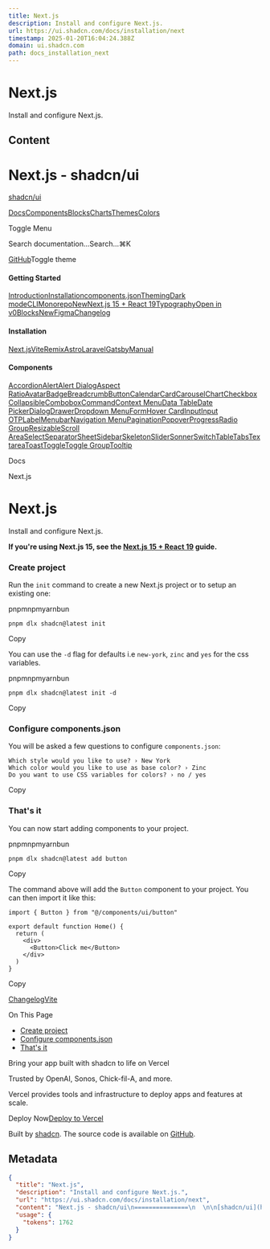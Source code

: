 ```yaml
---
title: Next.js
description: Install and configure Next.js.
url: https://ui.shadcn.com/docs/installation/next
timestamp: 2025-01-20T16:04:24.388Z
domain: ui.shadcn.com
path: docs_installation_next
---
```


# Next.js


Install and configure Next.js.


## Content

Next.js - shadcn/ui
===============
  

[shadcn/ui](https://ui.shadcn.com/)

[Docs](https://ui.shadcn.com/docs)[Components](https://ui.shadcn.com/docs/components)[Blocks](https://ui.shadcn.com/blocks)[Charts](https://ui.shadcn.com/charts)[Themes](https://ui.shadcn.com/themes)[Colors](https://ui.shadcn.com/colors)

Toggle Menu

Search documentation...Search...⌘K

[GitHub](https://github.com/shadcn-ui/ui)Toggle theme

#### Getting Started

[Introduction](https://ui.shadcn.com/docs)[Installation](https://ui.shadcn.com/docs/installation)[components.json](https://ui.shadcn.com/docs/components-json)[Theming](https://ui.shadcn.com/docs/theming)[Dark mode](https://ui.shadcn.com/docs/dark-mode)[CLI](https://ui.shadcn.com/docs/cli)[MonorepoNew](https://ui.shadcn.com/docs/monorepo)[Next.js 15 + React 19](https://ui.shadcn.com/docs/react-19)[Typography](https://ui.shadcn.com/docs/components/typography)[Open in v0](https://ui.shadcn.com/docs/v0)[BlocksNew](https://ui.shadcn.com/docs/blocks)[Figma](https://ui.shadcn.com/docs/figma)[Changelog](https://ui.shadcn.com/docs/changelog)

#### Installation

[Next.js](https://ui.shadcn.com/docs/installation/next)[Vite](https://ui.shadcn.com/docs/installation/vite)[Remix](https://ui.shadcn.com/docs/installation/remix)[Astro](https://ui.shadcn.com/docs/installation/astro)[Laravel](https://ui.shadcn.com/docs/installation/laravel)[Gatsby](https://ui.shadcn.com/docs/installation/gatsby)[Manual](https://ui.shadcn.com/docs/installation/manual)

#### Components

[Accordion](https://ui.shadcn.com/docs/components/accordion)[Alert](https://ui.shadcn.com/docs/components/alert)[Alert Dialog](https://ui.shadcn.com/docs/components/alert-dialog)[Aspect Ratio](https://ui.shadcn.com/docs/components/aspect-ratio)[Avatar](https://ui.shadcn.com/docs/components/avatar)[Badge](https://ui.shadcn.com/docs/components/badge)[Breadcrumb](https://ui.shadcn.com/docs/components/breadcrumb)[Button](https://ui.shadcn.com/docs/components/button)[Calendar](https://ui.shadcn.com/docs/components/calendar)[Card](https://ui.shadcn.com/docs/components/card)[Carousel](https://ui.shadcn.com/docs/components/carousel)[Chart](https://ui.shadcn.com/docs/components/chart)[Checkbox](https://ui.shadcn.com/docs/components/checkbox)[Collapsible](https://ui.shadcn.com/docs/components/collapsible)[Combobox](https://ui.shadcn.com/docs/components/combobox)[Command](https://ui.shadcn.com/docs/components/command)[Context Menu](https://ui.shadcn.com/docs/components/context-menu)[Data Table](https://ui.shadcn.com/docs/components/data-table)[Date Picker](https://ui.shadcn.com/docs/components/date-picker)[Dialog](https://ui.shadcn.com/docs/components/dialog)[Drawer](https://ui.shadcn.com/docs/components/drawer)[Dropdown Menu](https://ui.shadcn.com/docs/components/dropdown-menu)[Form](https://ui.shadcn.com/docs/components/form)[Hover Card](https://ui.shadcn.com/docs/components/hover-card)[Input](https://ui.shadcn.com/docs/components/input)[Input OTP](https://ui.shadcn.com/docs/components/input-otp)[Label](https://ui.shadcn.com/docs/components/label)[Menubar](https://ui.shadcn.com/docs/components/menubar)[Navigation Menu](https://ui.shadcn.com/docs/components/navigation-menu)[Pagination](https://ui.shadcn.com/docs/components/pagination)[Popover](https://ui.shadcn.com/docs/components/popover)[Progress](https://ui.shadcn.com/docs/components/progress)[Radio Group](https://ui.shadcn.com/docs/components/radio-group)[Resizable](https://ui.shadcn.com/docs/components/resizable)[Scroll Area](https://ui.shadcn.com/docs/components/scroll-area)[Select](https://ui.shadcn.com/docs/components/select)[Separator](https://ui.shadcn.com/docs/components/separator)[Sheet](https://ui.shadcn.com/docs/components/sheet)[Sidebar](https://ui.shadcn.com/docs/components/sidebar)[Skeleton](https://ui.shadcn.com/docs/components/skeleton)[Slider](https://ui.shadcn.com/docs/components/slider)[Sonner](https://ui.shadcn.com/docs/components/sonner)[Switch](https://ui.shadcn.com/docs/components/switch)[Table](https://ui.shadcn.com/docs/components/table)[Tabs](https://ui.shadcn.com/docs/components/tabs)[Textarea](https://ui.shadcn.com/docs/components/textarea)[Toast](https://ui.shadcn.com/docs/components/toast)[Toggle](https://ui.shadcn.com/docs/components/toggle)[Toggle Group](https://ui.shadcn.com/docs/components/toggle-group)[Tooltip](https://ui.shadcn.com/docs/components/tooltip)

Docs

Next.js

Next.js
=======

Install and configure Next.js.

**If you're using Next.js 15, see the [Next.js 15 + React 19](https://ui.shadcn.com/docs/react-19) guide.**

### [](https://ui.shadcn.com/docs/installation/next#create-project)Create project

Run the `init` command to create a new Next.js project or to setup an existing one:

pnpmnpmyarnbun

```
pnpm dlx shadcn@latest init
```

Copy

You can use the `-d` flag for defaults i.e `new-york`, `zinc` and `yes` for the css variables.

pnpmnpmyarnbun

```
pnpm dlx shadcn@latest init -d
```

Copy

### [](https://ui.shadcn.com/docs/installation/next#configure-componentsjson)Configure components.json

You will be asked a few questions to configure `components.json`:

```
Which style would you like to use? › New York
Which color would you like to use as base color? › Zinc
Do you want to use CSS variables for colors? › no / yes
```

Copy

### [](https://ui.shadcn.com/docs/installation/next#thats-it)That's it

You can now start adding components to your project.

pnpmnpmyarnbun

```
pnpm dlx shadcn@latest add button
```

Copy

The command above will add the `Button` component to your project. You can then import it like this:

```
import { Button } from "@/components/ui/button"
 
export default function Home() {
  return (
    <div>
      <Button>Click me</Button>
    </div>
  )
}
```

Copy

[Changelog](https://ui.shadcn.com/docs/changelog)[Vite](https://ui.shadcn.com/docs/installation/vite)

On This Page

*   [Create project](https://ui.shadcn.com/docs/installation/next#create-project)
*   [Configure components.json](https://ui.shadcn.com/docs/installation/next#configure-componentsjson)
*   [That's it](https://ui.shadcn.com/docs/installation/next#thats-it)

Bring your app built with shadcn to life on Vercel

Trusted by OpenAI, Sonos, Chick-fil-A, and more.

Vercel provides tools and infrastructure to deploy apps and features at scale.

Deploy Now[Deploy to Vercel](https://vercel.com/new?utm_source=shadcn_site&utm_medium=web&utm_campaign=docs_cta_deploy_now_callout)

Built by [shadcn](https://twitter.com/shadcn). The source code is available on [GitHub](https://github.com/shadcn-ui/ui).

## Metadata

```json
{
  "title": "Next.js",
  "description": "Install and configure Next.js.",
  "url": "https://ui.shadcn.com/docs/installation/next",
  "content": "Next.js - shadcn/ui\n===============\n  \n\n[shadcn/ui](https://ui.shadcn.com/)\n\n[Docs](https://ui.shadcn.com/docs)[Components](https://ui.shadcn.com/docs/components)[Blocks](https://ui.shadcn.com/blocks)[Charts](https://ui.shadcn.com/charts)[Themes](https://ui.shadcn.com/themes)[Colors](https://ui.shadcn.com/colors)\n\nToggle Menu\n\nSearch documentation...Search...⌘K\n\n[GitHub](https://github.com/shadcn-ui/ui)Toggle theme\n\n#### Getting Started\n\n[Introduction](https://ui.shadcn.com/docs)[Installation](https://ui.shadcn.com/docs/installation)[components.json](https://ui.shadcn.com/docs/components-json)[Theming](https://ui.shadcn.com/docs/theming)[Dark mode](https://ui.shadcn.com/docs/dark-mode)[CLI](https://ui.shadcn.com/docs/cli)[MonorepoNew](https://ui.shadcn.com/docs/monorepo)[Next.js 15 + React 19](https://ui.shadcn.com/docs/react-19)[Typography](https://ui.shadcn.com/docs/components/typography)[Open in v0](https://ui.shadcn.com/docs/v0)[BlocksNew](https://ui.shadcn.com/docs/blocks)[Figma](https://ui.shadcn.com/docs/figma)[Changelog](https://ui.shadcn.com/docs/changelog)\n\n#### Installation\n\n[Next.js](https://ui.shadcn.com/docs/installation/next)[Vite](https://ui.shadcn.com/docs/installation/vite)[Remix](https://ui.shadcn.com/docs/installation/remix)[Astro](https://ui.shadcn.com/docs/installation/astro)[Laravel](https://ui.shadcn.com/docs/installation/laravel)[Gatsby](https://ui.shadcn.com/docs/installation/gatsby)[Manual](https://ui.shadcn.com/docs/installation/manual)\n\n#### Components\n\n[Accordion](https://ui.shadcn.com/docs/components/accordion)[Alert](https://ui.shadcn.com/docs/components/alert)[Alert Dialog](https://ui.shadcn.com/docs/components/alert-dialog)[Aspect Ratio](https://ui.shadcn.com/docs/components/aspect-ratio)[Avatar](https://ui.shadcn.com/docs/components/avatar)[Badge](https://ui.shadcn.com/docs/components/badge)[Breadcrumb](https://ui.shadcn.com/docs/components/breadcrumb)[Button](https://ui.shadcn.com/docs/components/button)[Calendar](https://ui.shadcn.com/docs/components/calendar)[Card](https://ui.shadcn.com/docs/components/card)[Carousel](https://ui.shadcn.com/docs/components/carousel)[Chart](https://ui.shadcn.com/docs/components/chart)[Checkbox](https://ui.shadcn.com/docs/components/checkbox)[Collapsible](https://ui.shadcn.com/docs/components/collapsible)[Combobox](https://ui.shadcn.com/docs/components/combobox)[Command](https://ui.shadcn.com/docs/components/command)[Context Menu](https://ui.shadcn.com/docs/components/context-menu)[Data Table](https://ui.shadcn.com/docs/components/data-table)[Date Picker](https://ui.shadcn.com/docs/components/date-picker)[Dialog](https://ui.shadcn.com/docs/components/dialog)[Drawer](https://ui.shadcn.com/docs/components/drawer)[Dropdown Menu](https://ui.shadcn.com/docs/components/dropdown-menu)[Form](https://ui.shadcn.com/docs/components/form)[Hover Card](https://ui.shadcn.com/docs/components/hover-card)[Input](https://ui.shadcn.com/docs/components/input)[Input OTP](https://ui.shadcn.com/docs/components/input-otp)[Label](https://ui.shadcn.com/docs/components/label)[Menubar](https://ui.shadcn.com/docs/components/menubar)[Navigation Menu](https://ui.shadcn.com/docs/components/navigation-menu)[Pagination](https://ui.shadcn.com/docs/components/pagination)[Popover](https://ui.shadcn.com/docs/components/popover)[Progress](https://ui.shadcn.com/docs/components/progress)[Radio Group](https://ui.shadcn.com/docs/components/radio-group)[Resizable](https://ui.shadcn.com/docs/components/resizable)[Scroll Area](https://ui.shadcn.com/docs/components/scroll-area)[Select](https://ui.shadcn.com/docs/components/select)[Separator](https://ui.shadcn.com/docs/components/separator)[Sheet](https://ui.shadcn.com/docs/components/sheet)[Sidebar](https://ui.shadcn.com/docs/components/sidebar)[Skeleton](https://ui.shadcn.com/docs/components/skeleton)[Slider](https://ui.shadcn.com/docs/components/slider)[Sonner](https://ui.shadcn.com/docs/components/sonner)[Switch](https://ui.shadcn.com/docs/components/switch)[Table](https://ui.shadcn.com/docs/components/table)[Tabs](https://ui.shadcn.com/docs/components/tabs)[Textarea](https://ui.shadcn.com/docs/components/textarea)[Toast](https://ui.shadcn.com/docs/components/toast)[Toggle](https://ui.shadcn.com/docs/components/toggle)[Toggle Group](https://ui.shadcn.com/docs/components/toggle-group)[Tooltip](https://ui.shadcn.com/docs/components/tooltip)\n\nDocs\n\nNext.js\n\nNext.js\n=======\n\nInstall and configure Next.js.\n\n**If you're using Next.js 15, see the [Next.js 15 + React 19](https://ui.shadcn.com/docs/react-19) guide.**\n\n### [](https://ui.shadcn.com/docs/installation/next#create-project)Create project\n\nRun the `init` command to create a new Next.js project or to setup an existing one:\n\npnpmnpmyarnbun\n\n```\npnpm dlx shadcn@latest init\n```\n\nCopy\n\nYou can use the `-d` flag for defaults i.e `new-york`, `zinc` and `yes` for the css variables.\n\npnpmnpmyarnbun\n\n```\npnpm dlx shadcn@latest init -d\n```\n\nCopy\n\n### [](https://ui.shadcn.com/docs/installation/next#configure-componentsjson)Configure components.json\n\nYou will be asked a few questions to configure `components.json`:\n\n```\nWhich style would you like to use? › New York\nWhich color would you like to use as base color? › Zinc\nDo you want to use CSS variables for colors? › no / yes\n```\n\nCopy\n\n### [](https://ui.shadcn.com/docs/installation/next#thats-it)That's it\n\nYou can now start adding components to your project.\n\npnpmnpmyarnbun\n\n```\npnpm dlx shadcn@latest add button\n```\n\nCopy\n\nThe command above will add the `Button` component to your project. You can then import it like this:\n\n```\nimport { Button } from \"@/components/ui/button\"\n \nexport default function Home() {\n  return (\n    <div>\n      <Button>Click me</Button>\n    </div>\n  )\n}\n```\n\nCopy\n\n[Changelog](https://ui.shadcn.com/docs/changelog)[Vite](https://ui.shadcn.com/docs/installation/vite)\n\nOn This Page\n\n*   [Create project](https://ui.shadcn.com/docs/installation/next#create-project)\n*   [Configure components.json](https://ui.shadcn.com/docs/installation/next#configure-componentsjson)\n*   [That's it](https://ui.shadcn.com/docs/installation/next#thats-it)\n\nBring your app built with shadcn to life on Vercel\n\nTrusted by OpenAI, Sonos, Chick-fil-A, and more.\n\nVercel provides tools and infrastructure to deploy apps and features at scale.\n\nDeploy Now[Deploy to Vercel](https://vercel.com/new?utm_source=shadcn_site&utm_medium=web&utm_campaign=docs_cta_deploy_now_callout)\n\nBuilt by [shadcn](https://twitter.com/shadcn). The source code is available on [GitHub](https://github.com/shadcn-ui/ui).",
  "usage": {
    "tokens": 1762
  }
}
```

